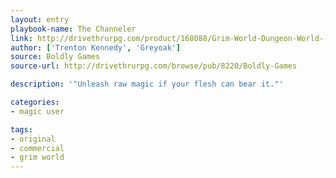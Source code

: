 ```yaml
---
layout: entry
playbook-name: The Channeler
link: http://drivethrurpg.com/product/168088/Grim-World-Dungeon-World--Fate-Core-Supplement
author: ['Trenton Kennedy', 'Greyoak']
source: Boldly Games
source-url: http://drivethrurpg.com/browse/pub/8220/Boldly-Games

description: '"Unleash raw magic if your flesh can bear it."'

categories:
- magic user

tags:
- original
- commercial
- grim world
---
```

